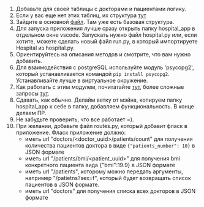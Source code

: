 1. Добавьте для своей таблицы с докторами и пациентами логику.
2. Если у вас еще нет этих таблиц, их структура [тут](./structure.sql)
3. Зайдите в основной [файл](./hospital.py). Там уже есть базовая структура.
4. Для запуска приложения лучше сразу открыть папку hospital_app в отдельном окне vscode. Запускать нужно файл hospital.py или, если хотите, можете сделать новый файл run.py, в который импортируете Hospital из hospital.py.
5. Ориентируйтесь на описания методов и смотрите, что вам нужно добавить.
6. Для взаимодействия с postgreSQL используйте модуль 'psycopg2', который устанавливается командой `pip install psycopg2`. Устанавливайте лучше в виртуальное окружение.
7. Как работать с этим модулем, почитатайте [тут](https://dev-gang.ru/article/rabota-s-postgresql-v-python-xn8721sq0g/), более сложные запросы [тут](https://eax.me/python-psycopg2/).
8. Сдавать, как обычно. Делайм ветку от мэйна, копируем папку hospital_app к себе в папку, добавляем функциональность. В конце делаем ПР.
9. Не забудьте проверить, что все работает =).
10. При желании, добавьте файл routes.py, который добавит фласк в приложение. Фласк приложение должно:
    - иметь url "doctors/<doctor_uuid>/patients/count" для получения количества пациентов доктора в виде `{"patients_number": 10}` в JSON формате
    - иметь url "/patients/bmi/<patient_uuid>" для получения bmi конкретного пациента вида {"bmi":19.9} в JSON формате
    - иметь url "/patients", которому можно передать аргументы, например "/patietns?sex=f", который будет возвращать список пациентов в JSON формате.
    - иметь url "doctors" для получения списка всех докторов в JSON формате